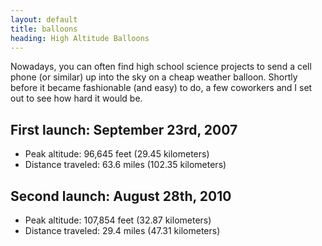 ```yaml
---
layout: default
title: balloons
heading: High Altitude Balloons
---
```

Nowadays, you can often find high school science projects to send a cell phone (or similar) up into the sky on a cheap weather balloon. Shortly before it became fashionable (and easy) to do, a few coworkers and I set out to see how hard it would be.

## First launch: September 23rd, 2007

* Peak altitude: 96,645 feet (29.45 kilometers)
* Distance traveled: 63.6 miles (102.35 kilometers)

## Second launch: August 28th, 2010

* Peak altitude: 107,854 feet (32.87 kilometers)
* Distance traveled: 29.4 miles (47.31 kilometers)
